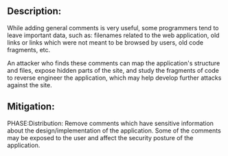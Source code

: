 ## Description:

While adding general comments is very useful, some programmers tend to leave important data, such as: filenames related to the web application, old links or links which were not meant to be browsed by users, old code fragments, etc.

An attacker who finds these comments can map the application's structure and files, expose hidden parts of the site, and study the fragments of code to reverse engineer the application, which may help develop further attacks against the site.

## Mitigation:


PHASE:Distribution:
Remove comments which have sensitive information about the design/implementation of the application. Some of the comments may be exposed to the user and affect the security posture of the application.

